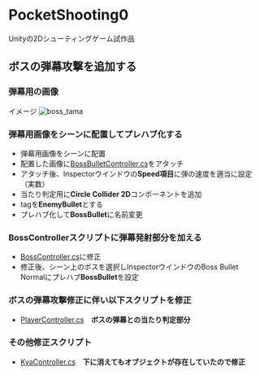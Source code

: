 # PocketShooting0
Unityの2Dシューティングゲーム試作品
## ボスの弾幕攻撃を追加する
### 弾幕用の画像
イメージ
![boss_tama](https://user-images.githubusercontent.com/32384416/138202419-e1cbc91d-13dd-4524-8ef2-44bf684581d8.png)

### 弾幕用画像をシーンに配置してプレハブ化する
- 弾幕用画像をシーンに配置
- 配置した画像に[BossBulletController.cs](https://github.com/mrgarita/PocketShooting0/blob/boss_bullet1/BossBulletController.cs)をアタッチ
- アタッチ後、Inspectorウインドウの**Speed項目**に弾の速度を適当に設定（実数）
- 当たり判定用に**Circle Collider 2D**コンポーネントを追加
- tagを**EnemyBullet**とする
- プレハブ化して**BossBullet**に名前変更

### BossControllerスクリプトに弾幕発射部分を加える
- [BossController.cs](https://github.com/mrgarita/PocketShooting0/blob/boss_bullet1/BossController.cs)に修正
- 修正後、シーン上のボスを選択しInspectorウインドウのBoss Bullet Normalにプレハブ**BossBullet**を設定

### ボスの弾幕攻撃修正に伴い以下スクリプトを修正
- [PlayerController.cs](https://github.com/mrgarita/PocketShooting0/blob/boss_bullet1/PlayerController.cs)　**ボスの弾幕との当たり判定部分**

### その他修正スクリプト
- [KyaController.cs](https://github.com/mrgarita/PocketShooting0/blob/boss_bullet1/KyaController.cs)　**下に消えてもオブジェクトが存在していたので修正**
